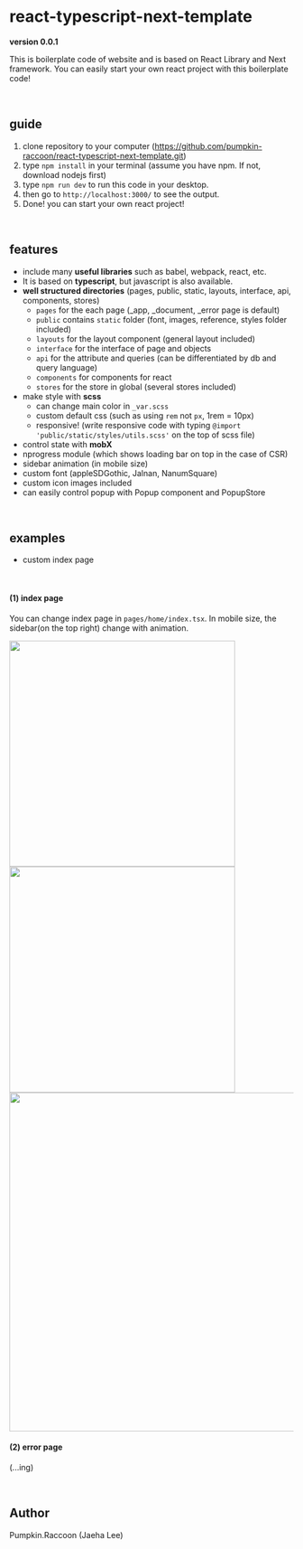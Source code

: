 # react-typescript-next-template

**version 0.0.1**

This is boilerplate code of website and is based on React Library and Next framework.
You can easily start your own react project with this boilerplate code!

<br>

## guide

1. clone repository to your computer (https://github.com/pumpkin-raccoon/react-typescript-next-template.git)
2. type `npm install` in your terminal (assume you have npm. If not, download nodejs first)
3. type `npm run dev` to run this code in your desktop.
4. then go to `http://localhost:3000/` to see the output.
5. Done! you can start your own react project!


<br>

## features 

- include many **useful libraries** such as babel, webpack, react, etc.
- It is based on **typescript**, but javascript is also available.
- **well structured directories** (pages, public, static, layouts, interface, api, components, stores)
	- `pages` for the each page (_app, _document, _error page is default)
	- `public` contains `static` folder (font, images, reference, styles folder included)
	- `layouts` for the layout component (general layout included)
	- `interface` for the interface of page and objects
	- `api` for the attribute and queries (can be differentiated by db and query language)
	- `components` for components for react
	- `stores` for the store in global (several stores included)
- make style with **scss**
	- can change main color in `_var.scss`
	- custom default css (such as using `rem` not `px`, 1rem = 10px)
	- responsive! (write responsive code with typing `@import 'public/static/styles/utils.scss'` on the top of scss file)
- control state with **mobX** 
- nprogress module (which shows loading bar on top in the case of CSR)
- sidebar animation (in mobile size)
- custom font (appleSDGothic, Jalnan, NanumSquare)
- custom icon images included
- can easily control popup with Popup component and PopupStore

<br>

## examples

- custom index page

<br>

#### (1) index page

You can change index page in `pages/home/index.tsx`.
In mobile size, the sidebar(on the top right) change with animation.

<img src="https://react-typescript-next-template.s3.ap-northeast-2.amazonaws.com/main_mo_1.png" width="400" />

<img src="https://react-typescript-next-template.s3.ap-northeast-2.amazonaws.com/main_mo_2.png" width="400" />

<img src="https://react-typescript-next-template.s3.ap-northeast-2.amazonaws.com/main_pc_1.png" width="600" />

<br>

#### (2) error page

(...ing)


<br>

## Author
Pumpkin.Raccoon (Jaeha Lee)
